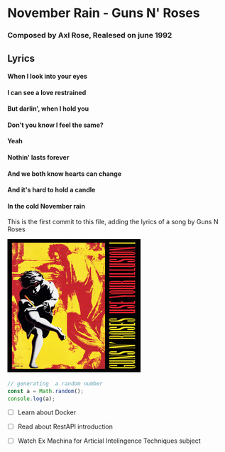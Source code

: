 # November Rain - Guns N' Roses
### Composed by Axl Rose, Realesed on june 1992

## Lyrics

#### When I look into your eyes
#### I can see a love restrained
#### But darlin', when I hold you
#### Don't you know I feel the same?
#### Yeah
#### Nothin' lasts forever
#### And we both know hearts can change
#### And it's hard to hold a candle
#### In the cold November rain

This is the first commit to this file, adding the lyrics of a song by Guns N Roses

![Image of cover album](https://github.com/cstovar/skills-communicate-using-markdown/blob/main/GnR--UseYourIllusion1.jpg)

``` javascript
// generating  a random number
const a = Math.random();
console.log(a);
```
- [ ] Learn about Docker
- [ ] Read about RestAPI introduction
- [ ] Watch Ex Machina for Articial Intelingence Techniques subject


